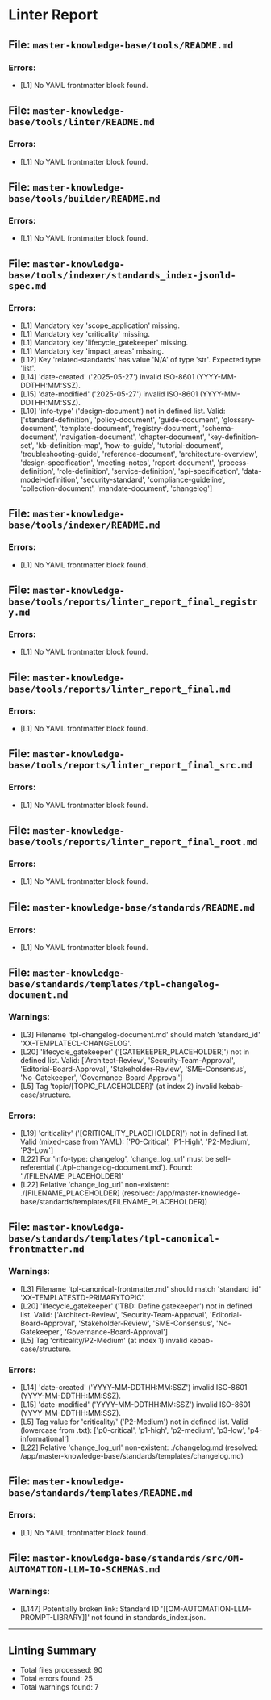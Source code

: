 # Linter Report


## File: `master-knowledge-base/tools/README.md`
### Errors:
  - [L1] No YAML frontmatter block found.

## File: `master-knowledge-base/tools/linter/README.md`
### Errors:
  - [L1] No YAML frontmatter block found.

## File: `master-knowledge-base/tools/builder/README.md`
### Errors:
  - [L1] No YAML frontmatter block found.

## File: `master-knowledge-base/tools/indexer/standards_index-jsonld-spec.md`
### Errors:
  - [L1] Mandatory key 'scope_application' missing.
  - [L1] Mandatory key 'criticality' missing.
  - [L1] Mandatory key 'lifecycle_gatekeeper' missing.
  - [L1] Mandatory key 'impact_areas' missing.
  - [L12] Key 'related-standards' has value 'N/A' of type 'str'. Expected type 'list'.
  - [L14] 'date-created' ('2025-05-27') invalid ISO-8601 (YYYY-MM-DDTHH:MM:SSZ).
  - [L15] 'date-modified' ('2025-05-27') invalid ISO-8601 (YYYY-MM-DDTHH:MM:SSZ).
  - [L10] 'info-type' ('design-document') not in defined list. Valid: ['standard-definition', 'policy-document', 'guide-document', 'glossary-document', 'template-document', 'registry-document', 'schema-document', 'navigation-document', 'chapter-document', 'key-definition-set', 'kb-definition-map', 'how-to-guide', 'tutorial-document', 'troubleshooting-guide', 'reference-document', 'architecture-overview', 'design-specification', 'meeting-notes', 'report-document', 'process-definition', 'role-definition', 'service-definition', 'api-specification', 'data-model-definition', 'security-standard', 'compliance-guideline', 'collection-document', 'mandate-document', 'changelog']

## File: `master-knowledge-base/tools/indexer/README.md`
### Errors:
  - [L1] No YAML frontmatter block found.

## File: `master-knowledge-base/tools/reports/linter_report_final_registry.md`
### Errors:
  - [L1] No YAML frontmatter block found.

## File: `master-knowledge-base/tools/reports/linter_report_final.md`
### Errors:
  - [L1] No YAML frontmatter block found.

## File: `master-knowledge-base/tools/reports/linter_report_final_src.md`
### Errors:
  - [L1] No YAML frontmatter block found.

## File: `master-knowledge-base/tools/reports/linter_report_final_root.md`
### Errors:
  - [L1] No YAML frontmatter block found.

## File: `master-knowledge-base/standards/README.md`
### Errors:
  - [L1] No YAML frontmatter block found.

## File: `master-knowledge-base/standards/templates/tpl-changelog-document.md`
### Warnings:
  - [L3] Filename 'tpl-changelog-document.md' should match 'standard_id' 'XX-TEMPLATECL-CHANGELOG'.
  - [L20] 'lifecycle_gatekeeper' ('[GATEKEEPER_PLACEHOLDER]') not in defined list. Valid: ['Architect-Review', 'Security-Team-Approval', 'Editorial-Board-Approval', 'Stakeholder-Review', 'SME-Consensus', 'No-Gatekeeper', 'Governance-Board-Approval']
  - [L5] Tag 'topic/[TOPIC_PLACEHOLDER]' (at index 2) invalid kebab-case/structure.
### Errors:
  - [L19] 'criticality' ('[CRITICALITY_PLACEHOLDER]') not in defined list. Valid (mixed-case from YAML): ['P0-Critical', 'P1-High', 'P2-Medium', 'P3-Low']
  - [L22] For 'info-type: changelog', 'change_log_url' must be self-referential ('./tpl-changelog-document.md'). Found: './[FILENAME_PLACEHOLDER]'
  - [L22] Relative 'change_log_url' non-existent: ./[FILENAME_PLACEHOLDER] (resolved: /app/master-knowledge-base/standards/templates/[FILENAME_PLACEHOLDER])

## File: `master-knowledge-base/standards/templates/tpl-canonical-frontmatter.md`
### Warnings:
  - [L3] Filename 'tpl-canonical-frontmatter.md' should match 'standard_id' 'XX-TEMPLATESTD-PRIMARYTOPIC'.
  - [L20] 'lifecycle_gatekeeper' ('TBD: Define gatekeeper') not in defined list. Valid: ['Architect-Review', 'Security-Team-Approval', 'Editorial-Board-Approval', 'Stakeholder-Review', 'SME-Consensus', 'No-Gatekeeper', 'Governance-Board-Approval']
  - [L5] Tag 'criticality/P2-Medium' (at index 1) invalid kebab-case/structure.
### Errors:
  - [L14] 'date-created' ('YYYY-MM-DDTHH:MM:SSZ') invalid ISO-8601 (YYYY-MM-DDTHH:MM:SSZ).
  - [L15] 'date-modified' ('YYYY-MM-DDTHH:MM:SSZ') invalid ISO-8601 (YYYY-MM-DDTHH:MM:SSZ).
  - [L5] Tag value for 'criticality/' ('P2-Medium') not in defined list. Valid (lowercase from .txt): ['p0-critical', 'p1-high', 'p2-medium', 'p3-low', 'p4-informational']
  - [L22] Relative 'change_log_url' non-existent: ./changelog.md (resolved: /app/master-knowledge-base/standards/templates/changelog.md)

## File: `master-knowledge-base/standards/templates/README.md`
### Errors:
  - [L1] No YAML frontmatter block found.

## File: `master-knowledge-base/standards/src/OM-AUTOMATION-LLM-IO-SCHEMAS.md`
### Warnings:
  - [L147] Potentially broken link: Standard ID '[[OM-AUTOMATION-LLM-PROMPT-LIBRARY]]' not found in standards_index.json.

---
## Linting Summary
- Total files processed: 90
- Total errors found: 25
- Total warnings found: 7
